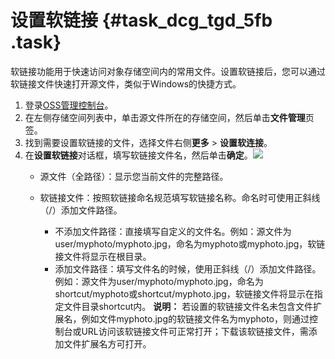 # 设置软链接 {#task_dcg_tgd_5fb .task}

软链接功能用于快速访问对象存储空间内的常用文件。设置软链接后，您可以通过软链接文件快速打开源文件，类似于Windows的快捷方式。

1.  登录[OSS管理控制台](https://oss.console.aliyun.com/overview)。 
2.  在左侧存储空间列表中，单击源文件所在的存储空间，然后单击**文件管理**页签。 
3.  找到需要设置软链接的文件，选择文件右侧**更多** \> **设置软连接**。 
4.  在**设置软链接**对话框，填写软链接文件名，然后单击**确定**。![](http://static-aliyun-doc.oss-cn-hangzhou.aliyuncs.com/assets/img/62283/154226854431530_en-US.png) 
    -   源文件（全路径）：显示您当前文件的完整路径。
    -   软链接文件：按照软链接命名规范填写软链接名称。命名时可使用正斜线（/）添加文件路径。

        -   不添加文件路径：直接填写自定义的文件名。例如：源文件为user/myphoto/myphoto.jpg，命名为myphoto或myphoto.jpg，软链接文件将显示在根目录。
        -   添加文件路径：填写文件名的时候，使用正斜线（/）添加文件路径。例如：源文件为user/myphoto/myphoto.jpg，命名为shortcut/myphoto或shortcut/myphoto.jpg，软链接文件将显示在指定文件目录shortcut内。
        **说明：** 若设置的软链接文件名未包含文件扩展名，例如文件myphoto.jpg的软链接文件名为myphoto，则通过控制台或URL访问该软链接文件可正常打开；下载该软链接文件，需添加文件扩展名方可打开。


